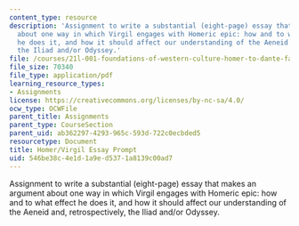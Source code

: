 ```yaml
---
content_type: resource
description: 'Assignment to write a substantial (eight-page) essay that makes an argument
  about one way in which Virgil engages with Homeric epic: how and to what effect
  he does it, and how it should affect our understanding of the Aeneid and, retrospectively,
  the Iliad and/or Odyssey.'
file: /courses/21l-001-foundations-of-western-culture-homer-to-dante-fall-2008/546be38c4e1d1a9ed5371a8139c00ad7_virg_home_prompt.pdf
file_size: 70340
file_type: application/pdf
learning_resource_types:
- Assignments
license: https://creativecommons.org/licenses/by-nc-sa/4.0/
ocw_type: OCWFile
parent_title: Assignments
parent_type: CourseSection
parent_uid: ab362297-4293-965c-593d-722c0ecbded5
resourcetype: Document
title: Homer/Virgil Essay Prompt
uid: 546be38c-4e1d-1a9e-d537-1a8139c00ad7
---
```

Assignment to write a substantial (eight-page) essay that makes an argument about one way in which Virgil engages with Homeric epic: how and to what effect he does it, and how it should affect our understanding of the Aeneid and, retrospectively, the Iliad and/or Odyssey.